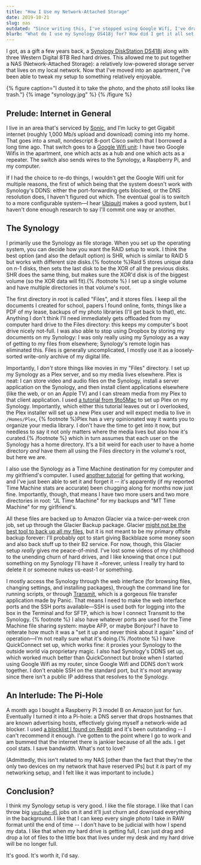 ```yaml
---
title: "How I Use my Network-Attached Storage"
date: 2019-10-21
slug: nas
outdated: "Since writing this, I've stopped using Google Wifi, I've drastically scaled back my Synology usage to just be a fileserver (instead of a Plex server), I've stopped using it as a Time Machine destination due to flakiness (I'm using Backblaze instead), and I've replaced Amazon Glacier with B2."
blurb: "What do I use my Synology DS418j for? How did I get it all set up? What's running on it right now? Let's talk about Plex, Time Machine, file hoarding, and (for some reason) the Pi-Hole."
---
```


I got, as a gift a few years back, a [Synology DiskStation DS418j](https://www.synology.com/en-us/products/DS418j) along with three Western Digital 8TB Red hard drives. This allowed me to put together a NAS (Network-Attached Storage): a relatively low-powered storage server that lives on my local network. Now that I've moved into an apartment, I've been able to tweak my setup to something relatively enjoyable.

{% figure caption="I dusted it to take the photo, and the photo _still_ looks like trash."}
{% image "synology.jpg" %}
{% /figure %}

## Prelude: Internet in General

I live in an area that's serviced by [Sonic](https://sonic.com), and I'm lucky to get Gigabit internet (roughly 1,000 Mb/s upload and download) coming into my home. That goes into a small, nondescript 8-port Cisco switch that I borrowed a long time ago. That switch goes to a [Google Wifi unit](https://en.wikipedia.org/wiki/Google_Wifi): I have two Google Wifis in the apartment, one which acts as a hub and one which acts as a repeater. The switch also sends wires to the Synology, a Raspberry Pi, and my computer.

If I had the choice to re-do things, I wouldn't get the Google Wifi unit for multiple reasons, the first of which being that the system doesn't work with Synology's DDNS: either the port-forwarding gets blocked, or the DNS resolution does, I haven't figured out which. The eventual goal is to switch to a more configurable system—I hear [Ubiquiti](https://unifi-network.ui.com) makes a good system, but I haven't done enough research to say I'll commit one way or another.

## The Synology

I primarily use the Synology as file storage. When you set up the operating system, you can decide how you want the RAID setup to work. I think the best option (and also the default option) is SHR, which is similar to RAID 5 but works with different size disks.{% footnote %}Raid 5 stores unique data on n-1 disks, then sets the last disk to be the XOR of all the previous disks. SHR does the same thing, but makes sure the XOR'd disk is of the biggest volume (so the XOR data will fit).{% /footnote %} I set up a single volume and have multiple directories in that volume's root.

The first directory in root is called "Files", and it stores files. I keep all the documents I created for school, papers I found online, fonts, things like a PDF of my lease, backups of my photo libraries (I'll get back to that), etc. Anything I don't think I'll need immediately gets offloaded from my computer hard drive to the Files directory: this keeps my computer's boot drive nicely not-full. I was also able to stop using Dropbox by storing my documents on my Synology: I was only really using my Synology as a way of getting to my files from elsewhere; Synology's remote login has eliminated this. Files is generally uncomplicated, I mostly use it as a loosely-sorted write-only archive of my digital life.

Importantly, I _don't_ store things like movies in my "Files" directory. I set up my Synology as a Plex server, and so my media lives elsewhere. Plex is neat: I can store video and audio files on the Synology, install a server application on the Synology, and then install client applications elsewhere (like the web, or on an Apple TV) and I can stream media from my Plex to that client application. I used [a tutorial from 9to5Mac](https://9to5mac.com/2019/07/26/set-up-plex-synology-nas/) to set up Plex on my Synology. Importantly, which either this tutorial leaves out or I overlooked, the Plex installer will set up a new Plex user and will expect media to live in `/Homes/Plex`, {% footnote %}Plex has a very opinionated way it wants you to organize your media library. I don't have the time to get into it now, but needless to say it not only matters where the media lives but also how it's curated.{% /footnote %} which in turn assumes that each user on the Synology has a home directory. It's a bit weird for each user to have a home directory _and_ have them all using the Files directory in the volume's root, but here we are.

I also use the Synology as a Time Machine destination for my computer and my girlfriend's computer. I used [another tutorial](https://nascompares.com/2019/04/08/how-to-back-up-your-mac-to-synology-nas-with-time-machine/) for getting that working, and I've just been able to set it and forget it -- it's apparently (if my reported Time Machine stats are accurate) been chugging along for months now just fine. Importantly, though, that means I have two more users and two more directories in root: "JL Time Machine" for my backups and "MT Time Machine" for my girlfriend's.

All these files are backed up to Amazon Glacier via a twice-per-week cron job, set up through the Glacier Backup package. Glacier [might not be the best tool to back up all my files](https://medium.com/@karppinen/how-i-ended-up-paying-150-for-a-single-60gb-download-from-amazon-glacier-6cb77b288c3e), but it is not meant to be my primary offsite backup forever: I'll probably opt to start giving Backblaze some money soon and also back stuff up to their B2 service. For now, though, this Glacier setup _really_ gives me peace-of-mind. I've lost some videos of my childhood to the unending churn of hard drives, and I like knowing that once I put something on my Synology I'll have it ~forever, unless I really try hard to delete it or someone nukes us-east-1 or something.

I mostly access the Synology through the web interface (for browsing files, changing settings, and installing packages), through the command line for running scripts, or through [Transmit](https://www.panic.com/transmit/), which is a gorgeous file transfer application made by Panic. That means I need to make the web interface ports and the SSH ports available—SSH is used both for logging into the box in the Terminal and for SFTP, which is how I connect Transmit to the Synology. {% footnote %} I also have whatever ports are used for the Time Machine file sharing system: maybe AFP, or maybe Bonjour? I have to reiterate how much it was a "set it up and never think about it again" kind of operation—I'm not really sure what it's doing.{% /footnote %} I have QuickConnect set up, which works fine: it proxies your Synology to the outside world via proprietary magic. I also had Synology's DDNS set up, which worked much better than QuickConnect but broke when I started using Google Wifi as my router, since Google Wifi and DDNS don't work together. I don't enable SSH on the standard port, but it's moot anyway since there isn't a public IP address that resolves to the Synology.

## An Interlude: The Pi-Hole

A month ago I bought a Raspberry Pi 3 model B on Amazon just for fun. Eventually I turned it into a Pi-hole: a DNS server that drops hostnames that are known advertising hosts, effectively giving myself a network-wide ad blocker. I used [a blocklist I found on Reddit](https://www.reddit.com/r/pihole/comments/bppug1/introducing_the/) and it's been outstanding -- I can't recommend it enough. I've gotten to the point where I go to work and am bummed that the internet there is jankier because of all the ads. I get cool stats. I save bandwidth. What's not to love?

(Admittedly, this isn't related to my NAS [other than the fact that they're the only two devices on my network that have reserved IPs] but it _is_ part of my networking setup, and I felt like it was important to include.)

## Conclusion?

I think my Synology setup is very good. I like the file storage. I like that I can throw big [`youtube-dl`](https://youtube-dl.org) jobs on it and it'll just churn and download everything in the background. I like that I can keep every single photo I take in RAW format until the end of time -- I don't have to be judicial with how I spend my data. I like that when my hard drive is getting full, I can just drag and drop a lot of files to the little box that lives under my desk and my hard drive will be no longer full.

It's good. It's worth it, I'd say.
